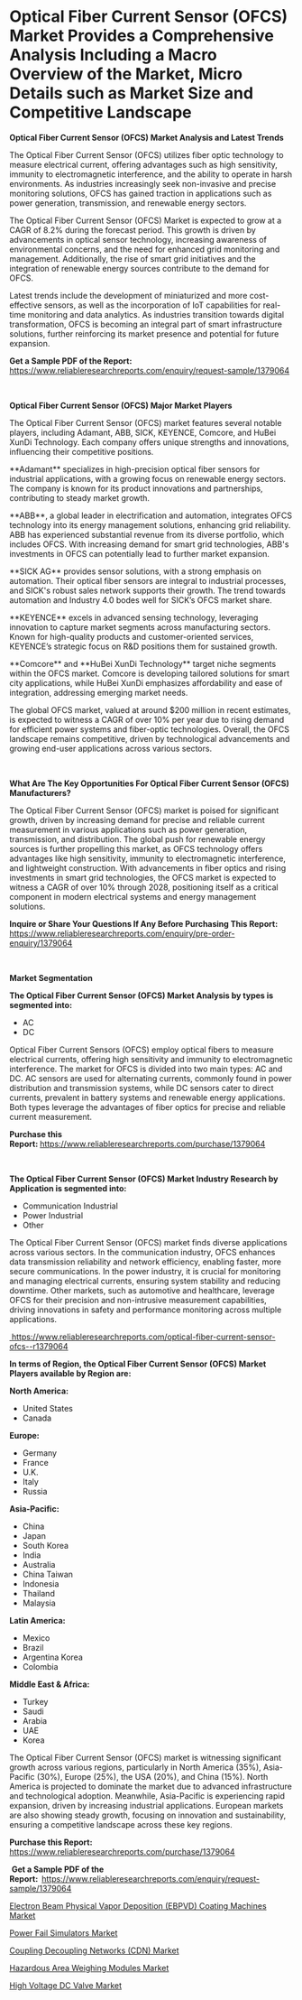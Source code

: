 <p><h1>Optical Fiber Current Sensor (OFCS) Market Provides a Comprehensive Analysis Including a Macro Overview of the Market, Micro Details such as Market Size and Competitive Landscape</h1></p><p><strong>Optical Fiber Current Sensor (OFCS) Market Analysis and Latest Trends</strong></p>
<p><p>The Optical Fiber Current Sensor (OFCS) utilizes fiber optic technology to measure electrical current, offering advantages such as high sensitivity, immunity to electromagnetic interference, and the ability to operate in harsh environments. As industries increasingly seek non-invasive and precise monitoring solutions, OFCS has gained traction in applications such as power generation, transmission, and renewable energy sectors.</p><p>The Optical Fiber Current Sensor (OFCS) Market is expected to grow at a CAGR of 8.2% during the forecast period. This growth is driven by advancements in optical sensor technology, increasing awareness of environmental concerns, and the need for enhanced grid monitoring and management. Additionally, the rise of smart grid initiatives and the integration of renewable energy sources contribute to the demand for OFCS. </p><p>Latest trends include the development of miniaturized and more cost-effective sensors, as well as the incorporation of IoT capabilities for real-time monitoring and data analytics. As industries transition towards digital transformation, OFCS is becoming an integral part of smart infrastructure solutions, further reinforcing its market presence and potential for future expansion.</p></p>
<p><strong>Get a Sample PDF of the Report:&nbsp;</strong> <a href="https://www.reliableresearchreports.com/enquiry/request-sample/1379064?utm_campaign=16&utm_medium=2&utm_source=Github&utm_content=ia&utm_term=12022025&utm_id=optical-fiber-current-sensor-ofcs">https://www.reliableresearchreports.com/enquiry/request-sample/1379064</a></p>
<p>&nbsp;</p>
<p><strong>Optical Fiber Current Sensor (OFCS) Major Market Players</strong></p>
<p><p>The Optical Fiber Current Sensor (OFCS) market features several notable players, including Adamant, ABB, SICK, KEYENCE, Comcore, and HuBei XunDi Technology. Each company offers unique strengths and innovations, influencing their competitive positions.</p><p>**Adamant** specializes in high-precision optical fiber sensors for industrial applications, with a growing focus on renewable energy sectors. The company is known for its product innovations and partnerships, contributing to steady market growth. </p><p>**ABB**, a global leader in electrification and automation, integrates OFCS technology into its energy management solutions, enhancing grid reliability. ABB has experienced substantial revenue from its diverse portfolio, which includes OFCS. With increasing demand for smart grid technologies, ABB's investments in OFCS can potentially lead to further market expansion.</p><p>**SICK AG** provides sensor solutions, with a strong emphasis on automation. Their optical fiber sensors are integral to industrial processes, and SICK's robust sales network supports their growth. The trend towards automation and Industry 4.0 bodes well for SICK’s OFCS market share.</p><p>**KEYENCE** excels in advanced sensing technology, leveraging innovation to capture market segments across manufacturing sectors. Known for high-quality products and customer-oriented services, KEYENCE’s strategic focus on R&D positions them for sustained growth.</p><p>**Comcore** and **HuBei XunDi Technology** target niche segments within the OFCS market. Comcore is developing tailored solutions for smart city applications, while HuBei XunDi emphasizes affordability and ease of integration, addressing emerging market needs.</p><p>The global OFCS market, valued at around $200 million in recent estimates, is expected to witness a CAGR of over 10% per year due to rising demand for efficient power systems and fiber-optic technologies. Overall, the OFCS landscape remains competitive, driven by technological advancements and growing end-user applications across various sectors.</p></p>
<p>&nbsp;</p>
<p><strong>What Are The Key Opportunities For Optical Fiber Current Sensor (OFCS) Manufacturers?</strong></p>
<p><p>The Optical Fiber Current Sensor (OFCS) market is poised for significant growth, driven by increasing demand for precise and reliable current measurement in various applications such as power generation, transmission, and distribution. The global push for renewable energy sources is further propelling this market, as OFCS technology offers advantages like high sensitivity, immunity to electromagnetic interference, and lightweight construction. With advancements in fiber optics and rising investments in smart grid technologies, the OFCS market is expected to witness a CAGR of over 10% through 2028, positioning itself as a critical component in modern electrical systems and energy management solutions.</p></p>
<p><strong>Inquire or Share Your Questions If Any Before Purchasing This Report:</strong> <a href="https://www.reliableresearchreports.com/enquiry/pre-order-enquiry/1379064?utm_campaign=16&utm_medium=2&utm_source=Github&utm_content=ia&utm_term=12022025&utm_id=optical-fiber-current-sensor-ofcs">https://www.reliableresearchreports.com/enquiry/pre-order-enquiry/1379064</a></p>
<p>&nbsp;</p>
<p><strong>Market Segmentation</strong></p>
<p><strong>The Optical Fiber Current Sensor (OFCS) Market Analysis by types is segmented into:</strong></p>
<p><ul><li>AC</li><li>DC</li></ul></p>
<p><p>Optical Fiber Current Sensors (OFCS) employ optical fibers to measure electrical currents, offering high sensitivity and immunity to electromagnetic interference. The market for OFCS is divided into two main types: AC and DC. AC sensors are used for alternating currents, commonly found in power distribution and transmission systems, while DC sensors cater to direct currents, prevalent in battery systems and renewable energy applications. Both types leverage the advantages of fiber optics for precise and reliable current measurement.</p></p>
<p><strong>Purchase this Report:&nbsp;</strong><a href="https://www.reliableresearchreports.com/purchase/1379064?utm_campaign=16&utm_medium=2&utm_source=Github&utm_content=ia&utm_term=12022025&utm_id=optical-fiber-current-sensor-ofcs">https://www.reliableresearchreports.com/purchase/1379064</a></p>
<p>&nbsp;</p>
<p><strong>The Optical Fiber Current Sensor (OFCS) Market Industry Research by Application is segmented into:</strong></p>
<p><ul><li>Communication Industrial</li><li>Power Industrial</li><li>Other</li></ul></p>
<p><p>The Optical Fiber Current Sensor (OFCS) market finds diverse applications across various sectors. In the communication industry, OFCS enhances data transmission reliability and network efficiency, enabling faster, more secure communications. In the power industry, it is crucial for monitoring and managing electrical currents, ensuring system stability and reducing downtime. Other markets, such as automotive and healthcare, leverage OFCS for their precision and non-intrusive measurement capabilities, driving innovations in safety and performance monitoring across multiple applications.</p></p>
<p><a href="https://www.reliableresearchreports.com/optical-fiber-current-sensor-ofcs--r1379064?utm_campaign=16&utm_medium=2&utm_source=Github&utm_content=ia&utm_term=12022025&utm_id=optical-fiber-current-sensor-ofcs">&nbsp;https://www.reliableresearchreports.com/optical-fiber-current-sensor-ofcs--r1379064</a></p>
<p><strong>In terms of Region, the Optical Fiber Current Sensor (OFCS) Market Players available by Region are:</strong></p>
<p>
    <p> <strong> North America: </strong>
        <ul>
            <li>United States</li>
            <li>Canada</li>
        </ul>
        </p> 
    <p> <strong> Europe: </strong>
        <ul>
            <li>Germany</li>
            <li>France</li>
            <li>U.K.</li>
            <li>Italy</li>
            <li>Russia</li>
        </ul>
        </p> 
    <p> <strong> Asia-Pacific: </strong>
        <ul>
            <li>China</li>
            <li>Japan</li>
            <li>South Korea</li>
            <li>India</li>
            <li>Australia</li>
            <li>China Taiwan</li>
            <li>Indonesia</li>
            <li>Thailand</li>
            <li>Malaysia</li>
        </ul>
        </p> 
    <p> <strong> Latin America: </strong>
        <ul>
            <li>Mexico</li>
            <li>Brazil</li>
            <li>Argentina Korea</li>
            <li>Colombia</li>
        </ul>
        </p> 
    <p> <strong> Middle East & Africa: </strong>
        <ul>
            <li>Turkey</li>
            <li>Saudi</li>
            <li>Arabia</li>
            <li>UAE</li>
            <li>Korea</li>
        </ul>
    </p>
    </p>
<p><p>The Optical Fiber Current Sensor (OFCS) market is witnessing significant growth across various regions, particularly in North America (35%), Asia-Pacific (30%), Europe (25%), the USA (20%), and China (15%). North America is projected to dominate the market due to advanced infrastructure and technological adoption. Meanwhile, Asia-Pacific is experiencing rapid expansion, driven by increasing industrial applications. European markets are also showing steady growth, focusing on innovation and sustainability, ensuring a competitive landscape across these key regions.</p></p>
<p><strong>Purchase this Report: </strong><a href="https://www.reliableresearchreports.com/purchase/1379064?utm_campaign=16&utm_medium=2&utm_source=Github&utm_content=ia&utm_term=12022025&utm_id=optical-fiber-current-sensor-ofcs">https://www.reliableresearchreports.com/purchase/1379064</a></p>
<p>&nbsp;<strong>Get a Sample PDF of the Report:&nbsp;&nbsp;</strong><a href="https://www.reliableresearchreports.com/enquiry/request-sample/1379064?utm_campaign=16&utm_medium=2&utm_source=Github&utm_content=ia&utm_term=12022025&utm_id=optical-fiber-current-sensor-ofcs">https://www.reliableresearchreports.com/enquiry/request-sample/1379064</a></p>
<p><strong></strong></p>
<p><p><a href="https://github.com/djibenesha/Market-Research-Report-List-1/blob/main/electron-beam-physical-vapor-deposition-ebpvd-coating-machines-market.md?utm_campaign=16&utm_medium=2&utm_source=Github&utm_content=ia&utm_term=12022025&utm_id=optical-fiber-current-sensor-ofcs">Electron Beam Physical Vapor Deposition (EBPVD) Coating Machines Market</a></p><p><a href="https://github.com/bholdsfofie/Market-Research-Report-List-1/blob/main/power-fail-simulators-market.md?utm_campaign=16&utm_medium=2&utm_source=Github&utm_content=ia&utm_term=12022025&utm_id=optical-fiber-current-sensor-ofcs">Power Fail Simulators Market</a></p><p><a href="https://github.com/rashkaeduzor/Market-Research-Report-List-1/blob/main/coupling-decoupling-networks-cdn-market.md?utm_campaign=16&utm_medium=2&utm_source=Github&utm_content=ia&utm_term=12022025&utm_id=optical-fiber-current-sensor-ofcs">Coupling Decoupling Networks (CDN) Market</a></p><p><a href="https://github.com/birbamanan03/Market-Research-Report-List-1/blob/main/hazardous-area-weighing-modules-market.md?utm_campaign=16&utm_medium=2&utm_source=Github&utm_content=ia&utm_term=12022025&utm_id=optical-fiber-current-sensor-ofcs">Hazardous Area Weighing Modules Market</a></p><p><a href="https://github.com/abedlagagica4/Market-Research-Report-List-1/blob/main/high-voltage-dc-valve-market.md?utm_campaign=16&utm_medium=2&utm_source=Github&utm_content=ia&utm_term=12022025&utm_id=optical-fiber-current-sensor-ofcs">High Voltage DC Valve Market</a></p></p>